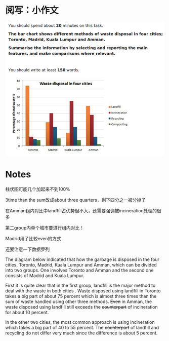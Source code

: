 # 阅写：小作文

![%E9%98%85%E5%86%99%EF%BC%9A%E5%B0%8F%E4%BD%9C%E6%96%87%2086b20c4490134695b684ede3aa27832d/Untitled.png](%E9%98%85%E5%86%99%EF%BC%9A%E5%B0%8F%E4%BD%9C%E6%96%87%2086b20c4490134695b684ede3aa27832d/Untitled.png)

# Notes

柱状图可能几个加起来不到100%

3time than the sum改成about three quarters，剩下四分之一被分掉了

在Amman组内对比中landfill占优势但不大，还需要强调被incineration处理的很多

第二group内单个城市要进行组内对比！

Madrid用了比较even的方式

还要注意一下数据罗列

The diagram below indicated that how the garbage is disposed in the four cities, Toronto, Madrid, Kuala Lumpur and Amman, which can be divided into two groups. One involves Toronto and Amman and the second one consists of Madrid and Kuala Lumpur.

First it is quite clear that in the first group, landfill is the major method to deal with the waste in both cities . Waste disposed using landfill in Toronto takes a big part of about 75 percent which is almost three times than the sum of waste handled using other three methods. ~~Even~~ in Amman, the waste disposed using landfill still exceeds the ~~counterpart~~ of incineration for about 10 percent.

In the other two cities, the most common approach is using incineration which takes a big part of 40 to 55 percent. The ~~counterpart~~ of landfill and recycling do not differ very much since the difference is about 5 percent.